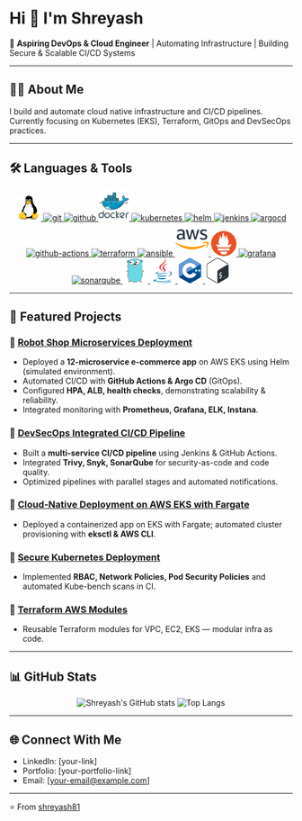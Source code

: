 # Hi 👋 I'm Shreyash

🚀 **Aspiring DevOps & Cloud Engineer** | Automating Infrastructure | Building Secure & Scalable CI/CD Systems

---

## 👨‍💻 About Me
I build and automate cloud native infrastructure and CI/CD pipelines. Currently focusing on Kubernetes (EKS), Terraform, GitOps and DevSecOps practices.

---

## 🛠️ Languages & Tools

<p align="center">  
  <!-- OS & Basics -->
  <a href="https://www.linux.org/" target="_blank" rel="noreferrer"> 
    <img src="https://raw.githubusercontent.com/devicons/devicon/master/icons/linux/linux-original.svg" alt="linux" width="45" height="45"/> 
  </a> 
  <a href="https://git-scm.com/" target="_blank" rel="noreferrer"> 
    <img src="https://www.vectorlogo.zone/logos/git-scm/git-scm-icon.svg" alt="git" width="45" height="45"/> 
  </a> 
  <a href="https://github.com/" target="_blank" rel="noreferrer"> 
    <img src="https://github.githubassets.com/images/modules/logos_page/GitHub-Mark.png" alt="github" width="45" height="45"/> 
  </a>   

  <!-- Containers & Orchestration -->
  <a href="https://www.docker.com/" target="_blank" rel="noreferrer"> 
    <img src="https://raw.githubusercontent.com/devicons/devicon/master/icons/docker/docker-original-wordmark.svg" alt="docker" width="55" height="55"/> 
  </a> 
  <a href="https://kubernetes.io/" target="_blank" rel="noreferrer"> 
    <img src="https://www.vectorlogo.zone/logos/kubernetes/kubernetes-icon.svg" alt="kubernetes" width="50" height="50"/> 
  </a> 
  <a href="https://helm.sh/" target="_blank" rel="noreferrer"> 
    <img src="https://helm.sh/img/helm.svg" alt="helm" width="50" height="50"/> 
  </a> 

  <!-- CI/CD -->
  <a href="https://www.jenkins.io/" target="_blank" rel="noreferrer"> 
    <img src="https://www.vectorlogo.zone/logos/jenkins/jenkins-icon.svg" alt="jenkins" width="45" height="45"/> 
  </a> 
  <a href="https://argo-cd.readthedocs.io/" target="_blank" rel="noreferrer"> 
    <img src="https://argo-cd.readthedocs.io/en/stable/assets/argo.png" alt="argocd" width="50" height="50"/> 
  </a> 
  <a href="https://docs.github.com/en/actions" target="_blank" rel="noreferrer"> 
    <img src="https://avatars.githubusercontent.com/u/44036562?s=200&v=4" alt="github-actions" width="45" height="45"/> 
  </a>

  <!-- Infra as Code -->
  <a href="https://www.terraform.io/" target="_blank" rel="noreferrer"> 
    <img src="https://www.vectorlogo.zone/logos/terraformio/terraformio-icon.svg" alt="terraform" width="45" height="45"/> 
  </a>
  <a href="https://www.ansible.com/" target="_blank" rel="noreferrer"> 
    <img src="https://www.vectorlogo.zone/logos/ansible/ansible-icon.svg" alt="ansible" width="45" height="45"/> 
  </a> 

  <!-- Cloud -->
  <a href="https://aws.amazon.com/" target="_blank" rel="noreferrer"> 
    <img src="https://raw.githubusercontent.com/devicons/devicon/master/icons/amazonwebservices/amazonwebservices-original-wordmark.svg" alt="aws" width="60" height="60"/> 
  </a> 

  <!-- Monitoring & Security -->
  <a href="https://prometheus.io/" target="_blank" rel="noreferrer"> 
    <img src="https://raw.githubusercontent.com/devicons/devicon/master/icons/prometheus/prometheus-original.svg" alt="prometheus" width="45" height="45"/> 
  </a>
  <a href="https://grafana.com/" target="_blank" rel="noreferrer"> 
    <img src="https://www.vectorlogo.zone/logos/grafana/grafana-icon.svg" alt="grafana" width="45" height="45"/> 
  </a>
  <a href="https://sonarqube.org/" target="_blank" rel="noreferrer"> 
    <img src="https://cdn.worldvectorlogo.com/logos/sonarqube.svg" alt="sonarqube" width="45" height="45"/> 
  </a>

  <!-- Programming -->
  <a href="https://golang.org/" target="_blank" rel="noreferrer"> 
    <img src="https://raw.githubusercontent.com/devicons/devicon/master/icons/go/go-original.svg" alt="go" width="45" height="45"/> 
  </a>
  <a href="https://www.java.com/" target="_blank" rel="noreferrer"> 
    <img src="https://raw.githubusercontent.com/devicons/devicon/master/icons/java/java-original.svg" alt="java" width="45" height="45"/> 
  </a>
  <a href="https://isocpp.org/" target="_blank" rel="noreferrer"> 
    <img src="https://raw.githubusercontent.com/devicons/devicon/master/icons/cplusplus/cplusplus-original.svg" alt="cplusplus" width="45" height="45"/> 
  </a>
  <a href="https://www.gnu.org/software/bash/" target="_blank" rel="noreferrer"> 
    <img src="https://raw.githubusercontent.com/devicons/devicon/master/icons/bash/bash-original.svg" alt="bash" width="45" height="45"/> 
  </a>
</p>

---

## 📌 Featured Projects

### 🔹 [Robot Shop Microservices Deployment](https://github.com/shreyash81/robot-shop)  
- Deployed a **12-microservice e-commerce app** on AWS EKS using Helm (simulated environment).  
- Automated CI/CD with **GitHub Actions & Argo CD** (GitOps).  
- Configured **HPA, ALB, health checks**, demonstrating scalability & reliability.  
- Integrated monitoring with **Prometheus, Grafana, ELK, Instana**.  

### 🔹 [DevSecOps Integrated CI/CD Pipeline](https://github.com/shreyash81/devsecops-pipeline)  
- Built a **multi-service CI/CD pipeline** using Jenkins & GitHub Actions.  
- Integrated **Trivy, Snyk, SonarQube** for security-as-code and code quality.  
- Optimized pipelines with parallel stages and automated notifications.

### 🔹 [Cloud-Native Deployment on AWS EKS with Fargate](https://github.com/shreyash81/aws-eks-fargate)  
- Deployed a containerized app on EKS with Fargate; automated cluster provisioning with **eksctl & AWS CLI**.

### 🔹 [Secure Kubernetes Deployment](https://github.com/shreyash81/secure-k8s-deployment)  
- Implemented **RBAC, Network Policies, Pod Security Policies** and automated Kube-bench scans in CI.

### 🔹 [Terraform AWS Modules](https://github.com/shreyash81/terraform-modules)  
- Reusable Terraform modules for VPC, EC2, EKS — modular infra as code.

---

## 📊 GitHub Stats

<p align="center">
  <img src="https://github-readme-stats.vercel.app/api?username=shreyash81&show_icons=true&theme=radical" alt="Shreyash's GitHub stats" height="160"/>
  <img src="https://github-readme-stats.vercel.app/api/top-langs/?username=shreyash81&layout=compact&theme=radical" alt="Top Langs" height="160"/>
</p>

---

## 🌐 Connect With Me

- LinkedIn: [your-link]  
- Portfolio: [your-portfolio-link]  
- Email: [your-email@example.com]

---

⭐ From [shreyash81](https://github.com/shreyash81)
